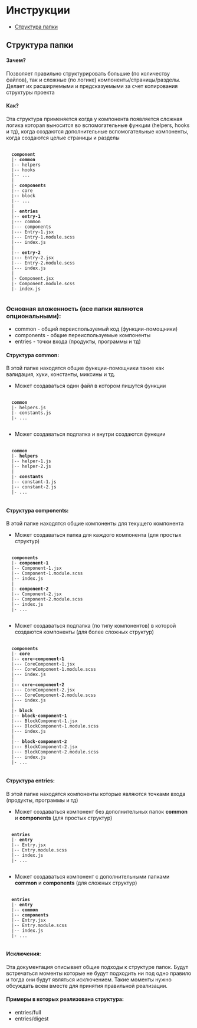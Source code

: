 # Инструкции

- [Структура папки](#структура-папки)

## Структура папки

#### Зачем?
Позволяет правильно структурировать большие (по количеству файлов), так и сложные (по логике) компоненты/страницы/разделы. Делает их расширяемыми и предсказуемыми за счет копирования структуры проекта

#### Как?
Эта структура применяется когда у компонента появляется сложная логика которая выносится во вспомогательные функции (helpers, hooks и тд), когда создаются дополнительные вспомогательные компоненты, когда создаются целые страницы и разделы

<pre>
 <code>
  <b>component</b>
  |- <b>common</b>
  |-- helpers
  |-- hooks
  |-- ...
  |
  |- <b>components</b>
  |-- core
  |-- block
  |-- ...
  |
  |- <b>entries</b>
  |-- <b>entry-1</b>
  |--- common
  |--- components
  |--- Entry-1.jsx
  |--- Entry-1.module.scss
  |--- index.js
  |
  |-- <b>entry-2</b>
  |--- Entry-2.jsx
  |--- Entry-2.module.scss
  |--- index.js
  |
  |- Component.jsx
  |- Component.module.scss
  |- index.js
 </code>
</pre>

### Основная вложенность (все папки являются опциональными):

- common - общий переиспользуемый код (функции-помощники)
- components - общие переиспользуемые компоненты
- entries - точки входа (продукты, программы и тд)

#### Структура common:

В этой папке находятся общие функции-помощники такие как валидация, хуки, константы, миксины и тд.

- Может создаваться один файл в котором пишутся функции

<pre>
 <code>
  <b>common</b>
  |- helpers.js
  |- constants.js
  |- ...
 </code>
</pre>

- Может создаваться подпапка и внутри создаются функции

<pre>
 <code>
  <b>common</b>
  |- <b>helpers</b>
  |-- helper-1.js
  |-- helper-2.js
  |
  |- <b>constants</b>
  |-- constant-1.js
  |-- constant-2.js
  |- ...
 </code>
</pre>

#### Структура сomponents:

В этой папке находятся общие компоненты для текущего компонента

- Может создаваться папка для каждого компонента (для простых структур)

<pre>
 <code>
  <b>сomponents</b>
  |- <b>component-1</b>
  |-- Component-1.jsx
  |-- Component-1.module.scss
  |-- index.js
  |
  |- <b>component-2</b>
  |-- Component-2.jsx
  |-- Component-2.module.scss
  |-- index.js
  |- ...
 </code>
</pre>

- Может создаваться подпапка (по типу компонентов) в которой создаются компоненты (для более сложных структур)

<pre>
 <code>
  <b>сomponents</b>
  |- <b>core</b>
  |-- <b>core-component-1</b>
  |--- CoreComponent-1.jsx
  |--- CoreComponent-1.module.scss
  |--- index.js
  |
  |-- <b>core-component-2</b>
  |--- CoreComponent-2.jsx
  |--- CoreComponent-2.module.scss
  |--- index.js
  |
  |- <b>block</b>
  |-- <b>block-component-1</b>
  |--- BlockComponent-1.jsx
  |--- BlockComponent-1.module.scss
  |--- index.js
  |
  |-- <b>block-component-2</b>
  |--- BlockComponent-2.jsx
  |--- BlockComponent-2.module.scss
  |--- index.js
  |- ...
 </code>
</pre>

#### Структура entries:

В этой папке находятся компоненты которые являются точками входа (продукты, программы и тд)

- Может создаваться компонент без дополнительных папок **common** и **components** (для простых структур)

<pre>
 <code>
  <b>entries</b>
  |- <b>entry</b>
  |-- Entry.jsx
  |-- Entry.module.scss
  |-- index.js
  |- ...
 </code>
</pre>


- Может создаваться компонент с дополнительными папками **common** и **components** (для сложных структур)

<pre>
 <code>
  <b>entries</b>
  |- <b>entry</b>
  |-- <b>common</b>
  |-- <b>components</b>
  |-- Entry.jsx
  |-- Entry.module.scss
  |-- index.js
  |- ...
 </code>
</pre>

#### Исключения:

Эта документация описывает общие подходы к структуре папок. Будут встречаться моменты которые не будут подходить ни под одно правило и тогда они будут являться исключением. Такие моменты нужно обсуждать всем вместе для принятия правильной реализации.

#### Примеры в которых реализована структура:
- entries/full
- entries/digest
